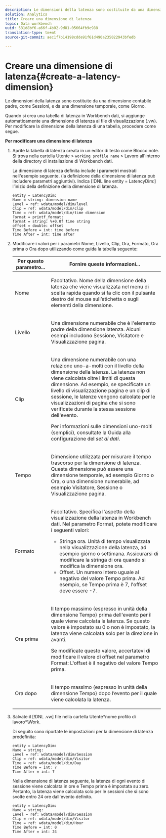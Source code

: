 ```yaml
---
description: Le dimensioni della latenza sono costituite da una dimensione contabile padre, come Sessioni, e da una dimensione temporale, come Giorno.
solution: Analytics
title: Creare una dimensione di latenza
topic: Data workbench
uuid: 531d8bf6-a66f-4b02-9d81-05664fb9c988
translation-type: tm+mt
source-git-commit: aec1f7b14198cdde91f61d490a235022943bfedb

---
```



# Creare una dimensione di latenza{#create-a-latency-dimension}

Le dimensioni della latenza sono costituite da una dimensione contabile padre, come Sessioni, e da una dimensione temporale, come Giorno.

Quando si crea una tabella di latenza in Workbench dati, si aggiunge automaticamente una dimensione di latenza al file di visualizzazione (.vw). Per modificare la dimensione della latenza di una tabella, procedere come segue.

**Per modificare una dimensione di latenza**

1. Aprite la tabella di latenza creata in un editor di testo come Blocco note. Si trova nella cartella Utente > `working profile name` > Lavoro all&#39;interno della directory di installazione di Workbench dati.

   La dimensione di latenza definita include i parametri mostrati nell&#39;esempio seguente. (la definizione della dimensione di latenza può includere parametri aggiuntivi). Indica [!DNL line entity = LatencyDim:] l’inizio della definizione della dimensione di latenza.

   ```
   entity = LatencyDim:
   Name = string: dimension name
   Level = ref: wdata/model/dim/level
   Clip = ref: wdata/model/dim/clip
   Time = ref: wdata/model/dim/time dimension
   Format = printf_format: 
   format = string: %+0.0f time string
   offset = double: offset
   Time Before = int: time before
   Time After = int: time after
   ```

1. Modificare i valori per i parametri Nome, Livello, Clip, Ora, Formato, Ora prima o Ora dopo utilizzando come guida la tabella seguente:

   <table id="table_13DF30B8B7314F118D0ED5DF9EA70B9B"> 
   <thead> 
   <tr> 
      <th colname="col1" class="entry"> Per questo parametro... </th> 
      <th colname="col2" class="entry"> Fornire queste informazioni... </th> 
   </tr> 
   </thead>
   <tbody> 
   <tr> 
      <td colname="col1"> <p>Nome </p> </td> 
      <td colname="col2"> <p>Facoltativo. Nome della dimensione della latenza che viene visualizzata nel menu di scelta rapida quando si fa clic con il pulsante destro del mouse sull’etichetta o sugli elementi della dimensione. </p> </td> 
   </tr> 
   <tr> 
      <td colname="col1"> <p>Livello </p> </td> 
      <td colname="col2"> <p>Una dimensione numerabile che è l'elemento padre della dimensione latenza. Alcuni esempi includono Sessione, Visitatore e Visualizzazione pagina. </p> </td> 
   </tr> 
   <tr> 
      <td colname="col1"> <p>Clip </p> </td> 
      <td colname="col2"> <p>Una dimensione numerabile con una relazione uno-a-molti con il livello della dimensione della latenza. La latenza non viene calcolata oltre i limiti di questa dimensione. Ad esempio, se specificate un livello di visualizzazione pagina e un clip di sessione, le latenze vengono calcolate per le visualizzazioni di pagina che si sono verificate durante la stessa sessione dell'evento. </p> <p>Per informazioni sulle dimensioni uno-molti (semplici), consultate la Guida alla configurazione del <i>set di dati</i>. </p> </td> 
   </tr> 
   <tr> 
      <td colname="col1"> <p>Tempo </p> </td> 
      <td colname="col2"> <p>Dimensione utilizzata per misurare il tempo trascorso per la dimensione di latenza. Questa dimensione può essere una dimensione temporale, ad esempio Giorno o Ora, o una dimensione numerabile, ad esempio Visitatore, Sessione o Visualizzazione pagina. </p> </td> 
   </tr> 
   <tr> 
      <td colname="col1"> Formato </td> 
      <td colname="col2"> <p>Facoltativo. Specifica l'aspetto della visualizzazione della latenza in Workbench dati. Nel parametro Format, potete modificare i seguenti valori: 
      <ul id="ul_ABF4C17BDE2E4F6C9CBDD933674DE861"> 
         <li id="li_5ED6A7267C81444983AF8507ADC6A5AB">Stringa ora. Unità di tempo visualizzata nella visualizzazione della latenza, ad esempio giorno o settimana. Assicurarsi di modificare la stringa di ora quando si modifica la dimensione ora. </li> 
         <li id="li_E3B517ECE1494221AAE90455CC0AAB42">Offset. Un numero intero uguale al negativo del valore Tempo prima. Ad esempio, se Tempo prima è 7, l'offset deve essere -7. </li> 
      </ul> </p> </td> 
   </tr> 
   <tr> 
      <td colname="col1"> <p>Ora prima </p> </td> 
      <td colname="col2"> <p>Il tempo massimo (espresso in unità della dimensione Tempo) prima dell'evento per il quale viene calcolata la latenza. Se questo valore è impostato su 0 o non è impostato, la latenza viene calcolata solo per la direzione in avanti. </p> <p>Se modificate questo valore, accertatevi di modificare il valore di offset nel parametro Format: L'offset è il negativo del valore Tempo prima. </p> </td> 
   </tr> 
   <tr> 
      <td colname="col1"> <p>Ora dopo </p> </td> 
      <td colname="col2"> <p>Il tempo massimo (espresso in unità della dimensione Tempo) dopo l’evento per il quale viene calcolata la latenza. </p> </td> 
   </tr> 
   </tbody> 
   </table>

1. Salvate il [!DNL .vw] file nella cartella Utente\*nome profilo di lavoro*\Work.

   Di seguito sono riportate le impostazioni per la dimensione di latenza predefinita:

   ```
   entity = LatencyDim:
   Name = string: 
   Level = ref: wdata/model/dim/Session
   Clip = ref: wdata/model/dim/Visitor
   Time = ref: wdata/model/dim/Day
   Time Before = int: 7
   Time After = int: 7
   ```

   Nella dimensione di latenza seguente, la latenza di ogni evento di sessione viene calcolata in ore e Tempo prima è impostata su zero. Pertanto, la latenza viene calcolata solo per le sessioni che si sono svolte entro 24 ore dall&#39;evento definito.

   ```
   entity = LatencyDim:
   Name = string:
   Level = ref: wdata/model/dim/Session
   Clip = ref: wdata/model/dim/Visitor
   Time = ref: wdata/model/dim/Hour
   Time Before = int: 0
   Time After = int: 24
   ```
